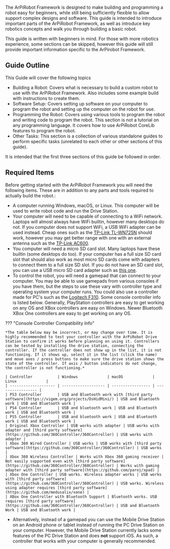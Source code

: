 
The ArPiRobot Framework is designed to make building and programming a robot easy for beginners, while still being sufficiently flexible to allow support complex designs and software. This guide is intended to introduce important parts of the ArPiRobot Framework, as well as introduce key robotics concepts and walk you through building a basic robot.

This guide is written with beginners in mind. For those with more robotics experience, some sections can be skipped, however this guide will still provide important information specific to the ArPirobot Framework.


## Guide Outline

This Guide will cover the following topics

- Building a Robot: Covers what is necessary to build a custom robot to use with the ArPiRobot Framework. Also includes some example build with instructions to create them.
- Software Setup: Covers setting up software on your computer to program the robot and setting up the computer on the robot for use.
- Programming the Robot: Covers using various tools to program the robot and writing code to program the robot. This section is not a tutorial on any programming language. It covers how to use ArPiRobot CoreLib features to program the robot.
- Other Tasks: This section is a collection of various standalone guides to perform specific tasks (unrelated to each other or other sections of this guide).

It is intended that the first three sections of this guide be followed in order.


## Required Items

Before getting started with the ArPiRobot Framework you will need the following items. These are in addition to any parts and tools required to actually build the robot.:

- A computer running Windows, macOS, or Linux. This computer will be used to write robot code and run the Drive Station.
- Your computer will need to be capable of connecting to a WiFi network. Laptops will almost always have WiFi builtin, however many desktops do not. If you computer does not support WiFi, a USB WiFi adapter can be used instead. Cheap ones such as the [TP-Link TL-WN725N](https://www.amazon.com/TP-Link-wireless-network-Adapter-SoftAP/dp/B008IFXQFU) should work, however you may get better range with one with an external antenna such as the [TP-Link AC600](https://www.amazon.com/dp/B07P5PRK7J/).
- You computer will need a micro SD card slot. Many laptops have these builtin (some desktops do too). If your computer has a full size SD card slot that should also work as most micro SD cards come with adapters to connect them to a full size SD slot. If you do not have an SD card slot, you can use a USB micro SD card adapter such as [this one](https://www.amazon.com/Sabrent-SuperSpeed-Windows-Certain-Android/dp/B00OJ5WBUE/).
- To control the robot, you will need a gamepad that can connect to your computer. You may be able to use gamepads from various consoles if you have them, but the steps to use these vary with controller type and operating system your computer runs. You could also use a controller made for PC's such as the [Logitech F310](https://www.amazon.com/Logitech-940-000110-Gamepad-F310/dp/B003VAHYQY). Some console controller info is listed below. Generally, PlayStation controllers are easy to get working on any OS and XBox controllers are easy on Windows. Newer Bluetooth XBox One controllers are easy to get working on any OS.

??? "Console Controller Compatibility Info"

    *The table below may be incorrect, or may change over time. It is highly recommended to test your controller with the ArPiRobot Drive Station to confirm it works before planning on using it. Controllers can be tested by installing the drive station, connecting the controller. If the controller does not show up in the list, it is not functioning. If it shows up, select it in the list (click the name) and move axes / press buttons to make sure the drive station shows the state of the controller. If axis / button indicators do not change, the controller is not functioning.*

    | Controller           | Windows             | macOS             | Linux             |
    | -------------------- | ------------------- | ----------------- | ----------------- |
    | PS3 Controller       | USB and Bluetooth work with [third party software](https://vigem.org/projects/DsHidMini/) | USB and Bluetooth work | USB and Bluetooth work |
    | PS4 Controller       | USB and bluetooth work | USB and Bluetooth work | USB and Bluetooth work |
    | PS5 Controller       | USB and bluetooth work | USB and Bluetooth work | USB and Bluetooth work |
    | Original Xbox Controller | USB works with adapter | USB works with adapter and [third party software](https://github.com/360Controller/360Controller) | USB works with adapter | 
    | Xbox 360 Wired Controller | USB works | USB works with [third party software](https://github.com/360Controller/360Controller) | USB works |
    | Xbox 360 Wireless Controller | Works with Xbox 360 gaming receiver | Not easily supported even with [third party software](https://github.com/360Controller/360Controller) | Works with gaming adapter with [third party software](https://github.com/paroj/xpad) |
    | Xbox One Controller | USB works. Wireless adapter works | USB works with [third party software](https://github.com/360Controller/360Controller) | USB works. Wireless using adapter requires [third party software](https://github.com/medusalix/xone) |
    | XBox One Controller with Bluetooth Support | Bluetooth works. USB requires [third party software](https://github.com/360Controller/360Controller) | USB and Bluetooth Work | USB and Bluetooth work |

- Alternatively, instead of a gamepad you can use the Mobile Drive Station on an Android phone or tablet instead of running the PC Drive Station on your computer. However, the Mobile Drive Station currently lacks some features of the PC Drive Station and does **not** support iOS. As such, a controller that works with your computer is generally recommended.
